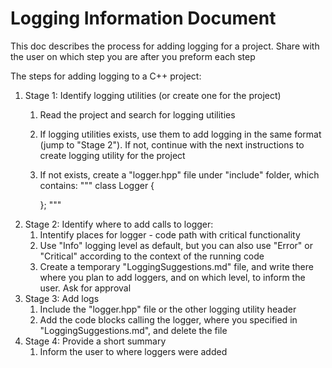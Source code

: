 # Logging Information Document

This doc describes the process for adding logging for a project.
Share with the user on which step you are after you preform each step

The steps for adding logging to a C++ project:
1. Stage 1: Identify logging utilities (or create one for the project)
   1. Read the project and search for logging utilities
   2. If logging utilities exists, use them to add logging in the same format (jump to "Stage 2"). If not, continue with the next instructions to create logging utility for the project
   3. If not exists, create a "logger.hpp" file under "include" folder, which contains:
        """
        class Logger {




        };
        """
2. Stage 2: Identify where to add calls to logger: 
   1. Intentify places for logger - code path with critical functionality
   2. Use "Info" logging level as default, but you can also use "Error" or "Critical" according to the context of the running code
   3. Create a temporary "LoggingSuggestions.md" file, and write there where you plan to add loggers, and on which level, to inform the user. Ask for approval
3. Stage 3: Add logs
   1. Include the "logger.hpp" file or the other logging utility header
   2. Add the code blocks calling the logger, where you specified in "LoggingSuggestions.md", and delete the file
4. Stage 4: Provide a short summary
   1. Inform the user to where loggers were added